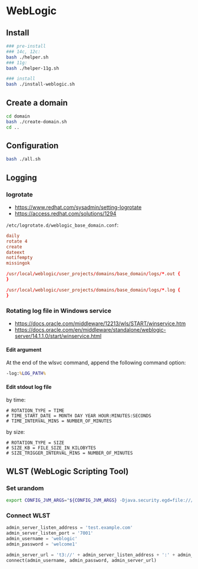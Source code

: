 # WebLogic

## Install

```bash
### pre-install
### 14c, 12c:
bash ./helper.sh
### 11g:
bash ./helper-11g.sh

### install
bash ./install-weblogic.sh
```

## Create a domain

```bash
cd domain
bash ./create-domain.sh
cd ..
```

## Configuration

```bash
bash ./all.sh
```

## Logging

### logrotate

- https://www.redhat.com/sysadmin/setting-logrotate
- https://access.redhat.com/solutions/1294

`/etc/logrotate.d/weblogic_base_domain.conf`:

```conf
daily
rotate 4
create
dateext
notifempty
missingok

/usr/local/weblogic/user_projects/domains/base_domain/logs/*.out {
}

/usr/local/weblogic/user_projects/domains/base_domain/logs/*.log {
}
```

### Rotating log file in Windows service

- https://docs.oracle.com/middleware/12213/wls/START/winservice.htm
- https://docs.oracle.com/en/middleware/standalone/weblogic-server/14.1.1.0/start/winservice.html

#### Edit argument

At the end of the wlsvc command, append the following command option:

```cmd
-log:%LOG_PATH%
```

#### Edit stdout log file

by time:

```log
# ROTATION_TYPE = TIME
# TIME_START_DATE = MONTH DAY YEAR HOUR:MINUTES:SECONDS
# TIME_INTERVAL_MINS = NUMBER_OF_MINUTES
```

by size:

```log
# ROTATION_TYPE = SIZE
# SIZE_KB = FILE_SIZE_IN_KILOBYTES
# SIZE_TRIGGER_INTERVAL_MINS = NUMBER_OF_MINUTES
```

## WLST (WebLogic Scripting Tool)

### Set urandom

```bash
export CONFIG_JVM_ARGS="${CONFIG_JVM_ARGS} -Djava.security.egd=file:///dev/urandom"
```

### Connect WLST

```py
admin_server_listen_address = 'test.example.com'
admin_server_listen_port = '7001'
admin_username = 'weblogic'
admin_password = 'welcome1'

admin_server_url = 't3://' + admin_server_listen_address + ':' + admin_server_listen_port
connect(admin_username, admin_password, admin_server_url)
```
